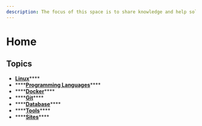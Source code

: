 ```yaml
---
description: The focus of this space is to share knowledge and help solve problems.
---
```


# Home

## Topics

* [**Linux**](technology/linux/)\*\*\*\*
* \*\*\*\*[**Programming Languages**](technology/programming-languages/)\*\*\*\*
* \*\*\*\*[**Docker**](technology/docker/)\*\*\*\*
* \*\*\*\*[**Git**](technology/git/)\*\*\*\*
* \*\*\*\*[**Database**](technology/database/)\*\*\*\*
* \*\*\*\*[**Tools**](technology/tools/)\*\*\*\*
* \*\*\*\*[**Sites**](technology/sites.md)\*\*\*\*



